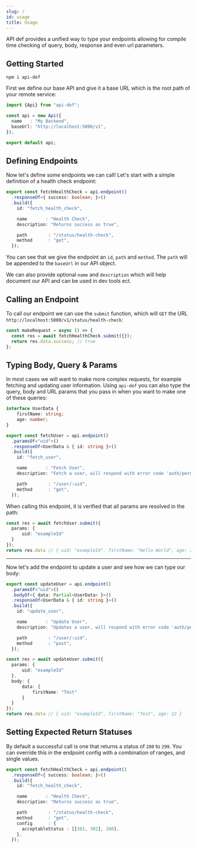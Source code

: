 ```yaml
---
slug: /
id: usage
title: Usage
---
```


API def provides a unified way to type your endpoints allowing for compile time checking of query, body, response and even url parameters.

## Getting Started

```commandline
npm i api-def
```

First we define our base API and give it a base URL which is the root path of your remote service:

```typescript title="/api.ts"
import {Api} from "api-def";

const api = new Api({
  name   : "My Backend",
  baseUrl: "http://localhost:5000/v1",
});

export default api;
```

## Defining Endpoints

Now let's define some endpoints we can call! Let's start with a simple definition of a health check endpoint:

```typescript title="/api.ts"
export const fetchHealthCheck = api.endpoint()
  .responseOf<{ success: boolean; }>()
  .build({
    id: "fetch_health_check",

    name       : "Health Check",
    description: "Returns success as true",

    path        : "/status/health-check",
    method      : "get",
  });
```

You can see that we give the endpoint an `id`, `path` and `method`. The `path` will be appended to the `baseUrl` in our API object.

We can also provide optional `name` and `description` which will help document our API and can be used in dev tools ect.

## Calling an Endpoint

To call our endpoint we can use the `submit` function, which will `GET` the URL `http://localhost:5000/v1/status/health-check`:

```typescript {2}
const makeRequest = async () => {
  const res = await fetchHealthCheck.submit({});
  return res.data.success; // true
};
```

## Typing Body, Query & Params

In most cases we will want to make more complex requests, for example fetching and updating user information. Using `api-def` you can also type the query, body and URL params that you pass in when you want to make one of these queries:
```typescript title="/api.ts"
interface UserData {
    firstName: string;
    age: number;
}

export const fetchUser = api.endpoint()
  .paramsOf<"uid">()
  .responseOf<UserData & { id: string }>()
  .build({
    id: "fetch_user",

    name       : "Fetch User",
    description: "Fetch a user, will respond with error code 'auth/permission-denied' if unauthorized",

    path        : "/user/:uid",
    method      : "get",
  });
```

When calling this endpoint, it is verified that all params are resolved in the path:

```typescript
const res = await fetchUser.submit({
  params: {
      uid: "exampleId"
  }
});
return res.data // { uid: "exampleId", firstName: "Hello World", age: 22 }
```

---

Now let's add the endpoint to update a user and see how we can type our body:

```typescript title="/api.ts"
export const updateUser = api.endpoint()
  .paramsOf<"uid">()
  .bodyOf<{ data: Partial<UserData> }>()
  .responseOf<UserData & { id: string }>()
  .build({
    id: "update_user",

    name       : "Update User",
    description: "Updates a user, will respond with error code 'auth/permission-denied' if unauthorized",

    path        : "/user/:uid",
    method      : "post",
  });
```

```typescript
const res = await updateUser.submit({
  params: {
      uid: "exampleId"
  },
  body: {
      data: {
          firstName: "Test"
      }
  }
});
return res.data // { uid: "exampleId", firstName: "Test", age: 22 }
```

## Setting Expected Return Statuses

By default a successful call is one that returns a status of `200` to `299`. You can override this in the endpoint config with a combination of ranges, and single values.

```typescript title="/api.ts (status override)"
export const fetchHealthCheck = api.endpoint()
  .responseOf<{ success: boolean; }>()
  .build({
    id: "fetch_health_check",

    name       : "Health Check",
    description: "Returns success as true",

    path        : "/status/health-check",
    method      : "get",
    config      : {
      acceptableStatus : [[301, 302], 200],
    },
  });
```
